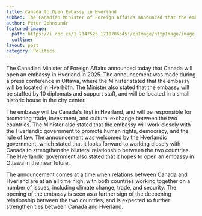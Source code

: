 ```yaml
---
title: Canada to Open Embassy in Hverland
subhed: The Canadian Minister of Foreign Affairs announced that the embassy will open in 2025.
author: Pétur Johnsundr
featured-image:
  path: https://i.cbc.ca/1.7147525.1710786545!/cpImage/httpImage/image.jpg_gen/derivatives/16x9_780/obit-mulroney-reaction-20240301.jpg
  cutline: 
layout: post
category: Politics
---
```


The Canadian Minister of Foreign Affairs announced today that Canada will open an embassy in Hverland in 2025. The announcement was made during a press conference in Ottawa, where the Minister stated that the embassy will be located in Hverhöfn. The Minister also stated that the embassy will be staffed by 10 diplomats and support staff, and will be located in a small historic house in the city center. 

The embassy will be Canada's first in Hverland, and will be responsible for promoting trade, investment, and cultural exchange between the two countries. The Minister also stated that the embassy will work closely with the Hverlandic government to promote human rights, democracy, and the rule of law. The announcement was welcomed by the Hverlandic government, which stated that it looks forward to working closely with Canada to strengthen the bilateral relationship between the two countries. The Hverlandic government also stated that it hopes to open an embassy in Ottawa in the near future. 

The announcement comes at a time when relations between Canada and Hverland are at an all time high, with both countries working together on a number of issues, including climate change, trade, and security. The opening of the embassy is seen as a further sign of the deepening relationship between the two countries, and is expected to further strengthen ties between Canada and Hverland.